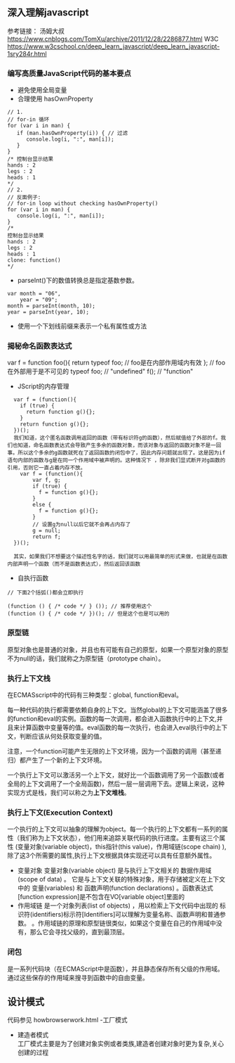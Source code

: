 ## 深入理解javascript 
参考链接： 汤姆大叔 https://www.cnblogs.com/TomXu/archive/2011/12/28/2286877.html
W3C https://www.w3cschool.cn/deep_learn_javascript/deep_learn_javascript-1sry284r.html



### 编写高质量JavaScript代码的基本要点
- 避免使用全局变量
- 合理使用 hasOwnProperty
```
// 1.
// for-in 循环
for (var i in man) {
   if (man.hasOwnProperty(i)) { // 过滤
      console.log(i, ":", man[i]);
   }
}
/* 控制台显示结果
hands : 2
legs : 2
heads : 1
*/
// 2.
// 反面例子:
// for-in loop without checking hasOwnProperty()
for (var i in man) {
   console.log(i, ":", man[i]);
}
/*
控制台显示结果
hands : 2
legs : 2
heads : 1
clone: function()
*/
```
- parseInt()下的数值转换总是指定基数参数。
```
var month = "06",
    year = "09";
month = parseInt(month, 10);
year = parseInt(year, 10);
```
- 使用一个下划线前缀来表示一个私有属性或方法

### 揭秘命名函数表达式

  var f = function foo(){
    return typeof foo; // foo是在内部作用域内有效
  };
  // foo在外部用于是不可见的
  typeof foo; // "undefined"
  f(); // "function"

- JScript的内存管理
```
  var f = (function(){
    if (true) {
      return function g(){};
    }
    return function g(){};
  })();
  我们知道，这个匿名函数调用返回的函数（带有标识符g的函数），然后赋值给了外部的f。我们也知道，命名函数表达式会导致产生多余的函数对象，而该对象与返回的函数对象不是一回事。所以这个多余的g函数就死在了返回函数的闭包中了，因此内存问题就出现了。这是因为if语句内部的函数与g是在同一个作用域中被声明的。这种情况下 ，除非我们显式断开对g函数的引用，否则它一直占着内存不放。
    var f = (function(){
        var f, g;
        if (true) {
          f = function g(){};
        }
        else {
          f = function g(){};
        }
        // 设置g为null以后它就不会再占内存了
        g = null;
        return f;
  })();

  其实，如果我们不想要这个描述性名字的话，我们就可以用最简单的形式来做，也就是在函数内部声明一个函数（而不是函数表达式），然后返回该函数
```
- 自执行函数
```
// 下面2个括弧()都会立即执行

(function () { /* code */ } ()); // 推荐使用这个
(function () { /* code */ })(); // 但是这个也是可以用的
```

### 原型链
原型对象也是普通的对象，并且也有可能有自己的原型，如果一个原型对象的原型不为null的话，我们就称之为原型链（prototype chain）。
### 执行上下文栈
在ECMASscript中的代码有三种类型：global, function和eval。

每一种代码的执行都需要依赖自身的上下文。当然global的上下文可能涵盖了很多的function和eval的实例。函数的每一次调用，都会进入函数执行中的上下文,并且来计算函数中变量等的值。eval函数的每一次执行，也会进入eval执行中的上下文，判断应该从何处获取变量的值。

注意，一个function可能产生无限的上下文环境，因为一个函数的调用（甚至递归）都产生了一个新的上下文环境。

一个执行上下文可以激活另一个上下文，就好比一个函数调用了另一个函数(或者全局的上下文调用了一个全局函数)，然后一层一层调用下去。逻辑上来说，这种实现方式是栈，我们可以称之为**上下文堆栈**。
### 执行上下文(Execution Context)
一个执行的上下文可以抽象的理解为object。每一个执行的上下文都有一系列的属性（我们称为上下文状态），他们用来追踪关联代码的执行进度。主要有这三个属性 (变量对象(variable object)，this指针(this value)，作用域链(scope chain) ),除了这3个所需要的属性,执行上下文根据具体实现还可以具有任意额外属性。

- 变量对象 变量对象(variable object) 是与执行上下文相关的 数据作用域(scope of data) 。
它是与上下文关联的特殊对象，用于存储被定义在上下文中的 变量(variables) 和 函数声明(function declarations) 。函数表达式[function expression]是不包含在VO[variable object]里面的
- 作用域链 是一个对象列表(list of objects) ，用以检索上下文代码中出现的 标识符(identifiers)标示符[Identifiers]可以理解为变量名称、函数声明和普通参数。 。作用域链的原理和原型链很类似，如果这个变量在自己的作用域中没有，那么它会寻找父级的，直到最顶层。
### 闭包
是一系列代码块（在ECMAScript中是函数），并且静态保存所有父级的作用域。通过这些保存的作用域来搜寻到函数中的自由变量。

## 设计模式
代码参见 howbrowserwork.html
-工厂模式
- 建造者模式  
    工厂模式主要是为了创建对象实例或者类族,建造者创建对象时更为复杂,关心创建的过程